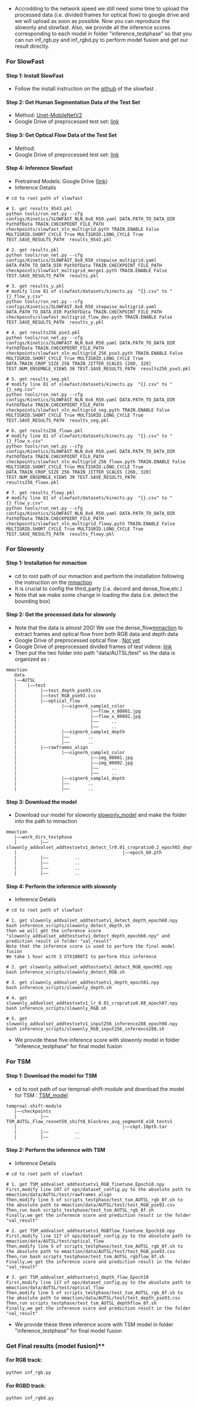 - Accrodding to the network speed we still need some time to upload the processed data (i.e. divided frames for optical flow) to google drive and we will upload as soon as possible. Now you can reproduce the slowonly and slowfast. Also, we provide all the inference scores corresponding to each model in folder "inference_testphase" so that you can run inf_rgb.py and inf_rgbd.py to perform model fusion and get our result directly.

### For SlowFast
#### **Step 1: Install SlowFast**
- Follow the install instruction on the [github](https://github.com/facebookresearch/SlowFast.git) of the slowfast
.
#### **Step 2: Get Human Segmentation Data of the Test Set**
- Method: [Unet-MobileNetV2](https://github.com/thuyngch/Human-Segmentation-PyTorch)
- Google Drive of preprocessed test set: [link](https://drive.google.com/drive/folders/1I9Cam2NwRbt_zkGnO_phquLrpT3iCy8R?usp=sharing)
#### **Step 3: Get Optical Flow Data of the Test Set**
- Method: 
- Google Drive of preprocessed test set: [link](https://drive.google.com/drive/folders/1I9Cam2NwRbt_zkGnO_phquLrpT3iCy8R?usp=sharing)
#### **Step 4: Inference Slowfast**
- Pretrained Models: Google Drive ([link](https://drive.google.com/drive/folders/1JPZ_v-kwVULGsgJYGRtHDVDQLKX4vVXf?usp=sharing))
- Inference Details
```
# cd to root path of slowfast

# 1. get results_9543.pkl
python tools/run_net.py --cfg configs/Kinetics/SLOWFAST_NLN_8x8_R50.yaml DATA.PATH_TO_DATA_DIR PathOfData TRAIN.CHECKPOINT_FILE_PATH checkpoints/slowfast_nln_multigrid.pyth TRAIN.ENABLE False MULTIGRID.SHORT_CYCLE True MULTIGRID.LONG_CYCLE True TEST.SAVE_RESULTS_PATH  results_9543.pkl

# 2. get results.pkl
python tools/run_net.py --cfg configs/Kinetics/SLOWFAST_8x8_R50_stepwise_multigrid.yaml DATA.PATH_TO_DATA_DIR PathOfData TRAIN.CHECKPOINT_FILE_PATH checkpoints/slowfast_multigrid_merge1.pyth TRAIN.ENABLE False TEST.SAVE_RESULTS_PATH  results.pkl

# 3. get results_y.pkl
# modify line 81 of slowfast/datasets/kinects.py  "{}.csv" to "{}_flow_y.csv"
python tools/run_net.py --cfg configs/Kinetics/SLOWFAST_8x8_R50_stepwise_multigrid.yaml DATA.PATH_TO_DATA_DIR PathOfData TRAIN.CHECKPOINT_FILE_PATH checkpoints/slowfast_multigrid_flow_dev.pyth TRAIN.ENABLE False TEST.SAVE_RESULTS_PATH  results_y.pkl

# 4. get results256_pse3.pkl
python tools/run_net.py --cfg configs/Kinetics/SLOWFAST_NLN_8x8_R50.yaml DATA.PATH_TO_DATA_DIR PathOfData TRAIN.CHECKPOINT_FILE_PATH checkpoints/slowfast_nln_multigrid_256_pse3.pyth TRAIN.ENABLE False MULTIGRID.SHORT_CYCLE True MULTIGRID.LONG_CYCLE True DATA.TRAIN_CROP_SIZE 256 TRAIN_JITTER_SCALES [260, 320] TEST.NUM_ENSEMBLE_VIEWS 30 TEST.SAVE_RESULTS_PATH  results256_pse3.pkl

# 5. get results_seg.pkl
# modify line 81 of slowfast/datasets/kinects.py  "{}.csv" to "{}_seg.csv"
python tools/run_net.py --cfg configs/Kinetics/SLOWFAST_NLN_8x8_R50.yaml DATA.PATH_TO_DATA_DIR PathOfData TRAIN.CHECKPOINT_FILE_PATH checkpoints/slowfast_nln_multigrid_seg.pyth TRAIN.ENABLE False MULTIGRID.SHORT_CYCLE True MULTIGRID.LONG_CYCLE True TEST.SAVE_RESULTS_PATH  results_seg.pkl

# 6. get results256_flowx.pkl
# modify line 81 of slowfast/datasets/kinects.py  "{}.csv" to "{}_flow_x.csv"
python tools/run_net.py --cfg configs/Kinetics/SLOWFAST_NLN_8x8_R50.yaml DATA.PATH_TO_DATA_DIR PathOfData TRAIN.CHECKPOINT_FILE_PATH checkpoints/slowfast_nln_multigrid_256_flowx.pyth TRAIN.ENABLE False MULTIGRID.SHORT_CYCLE True MULTIGRID.LONG_CYCLE True DATA.TRAIN_CROP_SIZE 256 TRAIN_JITTER_SCALES [260, 320] TEST.NUM_ENSEMBLE_VIEWS 30 TEST.SAVE_RESULTS_PATH  results256_flowx.pkl

# 7. get results_flowy.pkl
# modify line 81 of slowfast/datasets/kinects.py  "{}.csv" to "{}_flow_y.csv"
python tools/run_net.py --cfg configs/Kinetics/SLOWFAST_NLN_8x8_R50.yaml DATA.PATH_TO_DATA_DIR PathOfData TRAIN.CHECKPOINT_FILE_PATH checkpoints/slowfast_nln_multigrid_flowy.pyth TRAIN.ENABLE False MULTIGRID.SHORT_CYCLE True MULTIGRID.LONG_CYCLE True TEST.SAVE_RESULTS_PATH  results_flowy.pkl

```

### For Slowonly
#### **Step 1: Installation for mmaction**
- cd to root path of our mmaction and perform the installation following the instruction on the [mmaction](https://github.com/open-mmlab/mmaction/blob/master/INSTALL.md) 
- It is crucial to config the third_party (i.e. decord and dense_flow,etc.)
- Note that we make some change in loading the data (i.e. detect the bounding box)
#### **Step 2: Get the processed data for slowonly**
- Note that the data is almost 20G! We use the dense_flow[mmaction](https://github.com/open-mmlab/mmaction/blob/master/DATASET.md) to extract frames and optical flow from both RGB data and depth data 
- Google Drive of preprocessed optical flow : [Not yet](待填)
- Google Drive of preprocessed divided frames of test videos: [link](https://drive.google.com/file/d/1Eq9sZxn61YRK76jfqkmMrXcsFPuAaI5j/view?usp=sharing)
- Then put the two folder into path "data/AUTSL/test" so the data is organized as :
```
mmaction
   data
   |——AUTSL
   |    |——test
   |         |——test_depth_pse93.csv
   |         |——test_RGB_pse93.csv
   |         |——optical_flow
   |                 |——signer6_sample1_color
   |                            |——flow_x_00001.jpg
   |                            |——flow_x_00002.jpg
   |                            |——     ..
   |                            |——     ..
   |                 |——signer6_sample1_depth
   |                 |——       ..
   |                 |——       ..
   |         |——rawframes_align
   |                 |——signer6_sample1_color
   |                            |——img_00001.jpg
   |                            |——img_00002.jpg
   |                            |——     ..
   |                            |——     ..
   |                 |——signer6_sample1_depth
   |                 |——       ..
   |                 |——       ..
```
#### **Step 3: Download the model**
- Download our model for slowonly [slowonly_model](https://drive.google.com/drive/folders/11FI_ymLr-4iv8-9w_kDzxBivS2G8_UMk?usp=sharing) and make the folder into the path to mmaction
```
mmaction
   |——work_dirs_testphase
   |         |——slowonly_addvalset_addtestsetv1_detect_lr0.01_cropratio0.2_epoch65_depth
   |                                        |——epoch_60.pth
   |         |——          ..
   |         |——          ..
   |         |——          ..
   |         |——          ..
```
#### **Step 4: Perform the inference with slowonly**
- Inference Details
```
# cd to root path of slowfast

# 1. get slowonly_addvalset_addtestsetv1_detect_depth_epoch60.npy
bash inference_scripts/slowonly_detect_depth.sh
then we will get the inference score "slowonly_addvalset_addtestsetv1_detect_depth_epoch60.npy" and prediction result in folder "val_result"
Note that the inference score is used to perform the final model fusion 
We take 1 hour with 3 GTX1080TI to perform this inference

# 2. get slowonly_addvalset_addtestsetv1_detect_RGB_epoch92.npy
bash inference_scripts/slowonly_detect_RGB.sh

# 3. get slowonly_addvalset_addtestsetv1_depth_epoch81.npy
bash inference_scripts/slowonly_depth.sh

# 4. get slowonly_addvelset_addtestsetv1_lr_0.01_cropratio0.08_epoch87.npy
bash inference_scripts/slowonly_RGB.sh

# 5. get slowonly_addvalset_addtestsetv1_input256_inference288_epoch98.npy
bash inference_scripts/slowonly_RGB_input256_inference288.sh

```

- We provide these five inference score with slowonly model in folder "inference_testphase" for final model fusion 



### For TSM
#### **Step 1: Download the model for TSM**
- cd to root path of our temproal-shift-module and download the model for TSM : [TSM_model](https://drive.google.com/drive/folders/1OhOHSUaJnRQvPQiW0uwcHc12p52OCZLM?usp=sharing)
```
temproal-shift-module
   |——checkpoints
   |         |——TSM_AUTSL_Flow_resnet50_shift8_blockres_avg_segment8_e10_testv1
   |                                        |——ckpt.10pth.tar
   |         |——          ..
   |         |——          ..
```
#### **Step 2: Perform the inference with TSM**
- Inference Details
```
# cd to root path of slowfast

# 1. get TSM_addvalset_addtestsetv1_RGB_finetune_Epoch10.npy
First,modify line 107 of ops/dataset_config.py to the absolute path to mmaction/data/AUTSL/test/rawframes_align
Then,modify line 5 of scripts_testphase/test_tsm_AUTSL_rgb_8f.sh to the absolute path to mmaction/data/AUTSL/test/test_RGB_pse93.csv
Then,run bash scripts_testphase/test_tsm_AUTSL_rgb_8f.sh
Finally,we get the inference score and prediction result in the folder "val_result"

# 2. get TSM_addvalset_addtestsetv1_RGBflow_finetune_Epoch10.npy
First,modify line 117 of ops/dataset_config.py to the absolute path to mmaction/data/AUTSL/test/optical_flow
Then,modify line 5 of scripts_testphase/test_tsm_AUTSL_rgb_8f.sh to the absolute path to mmaction/data/AUTSL/test/test_RGB_pse93.csv
Then,run bash scripts_testphase/test_tsm_AUTSL_rgbflow_8f.sh
Finally,we get the inference score and prediction result in the folder "val_result"

# 3. get TSM_addvalset_addtestsetv1_depth_flow_Epoch10
First,modify line 117 of ops/dataset_config.py to the absolute path to mmaction/data/AUTSL/test/optical_flow
Then,modify line 5 of scripts_testphase/test_tsm_AUTSL_rgb_8f.sh to the absolute path to mmaction/data/AUTSL/test/test_depth_pse93.csv
Then,run scripts_testphase/test_tsm_AUTSL_depthflow_8f.sh
Finally,we get the inference score and prediction result in the folder "val_result"

```

- We provide these three inference score with TSM model in folder "inference_testphase" for final model fusion



### Get Final results (model fusion)**

#### For RGB track:
```
python inf_rgb.py
```

#### For RGBD track:
```
python inf_rgbd.py
```